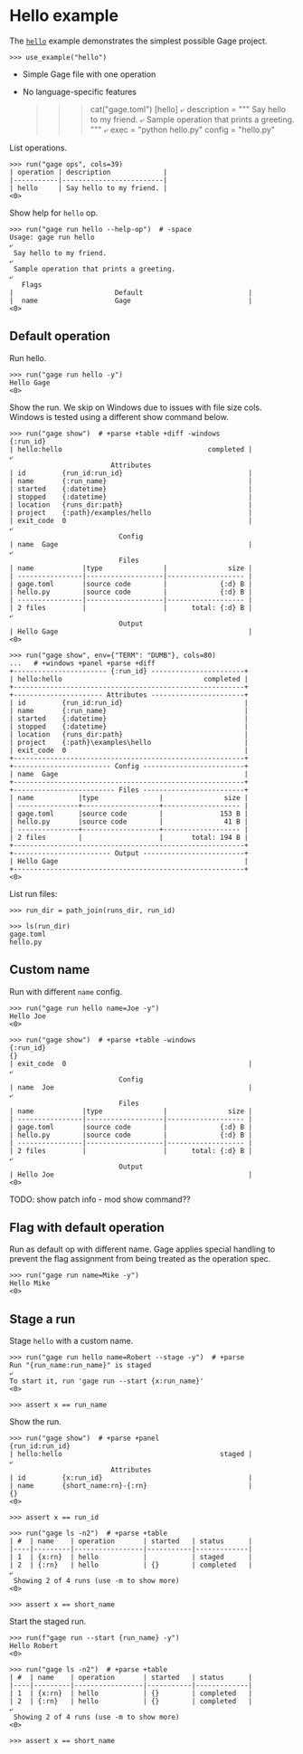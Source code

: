 # Hello example

The [`hello`](../examples/hello) example demonstrates the simplest
possible Gage project.

    >>> use_example("hello")

- Simple Gage file with one operation
- No language-specific features

    >>> cat("gage.toml")
    [hello]
    ⤶
    description = """
    Say hello to my friend.
    ⤶
    Sample operation that prints a greeting.
    """
    ⤶
    exec = "python hello.py"
    config = "hello.py"

List operations.

    >>> run("gage ops", cols=39)
    | operation | description             |
    |-----------|-------------------------|
    | hello     | Say hello to my friend. |
    <0>

Show help for `hello` op.

    >>> run("gage run hello --help-op")  # -space
    Usage: gage run hello
    ⤶
     Say hello to my friend.
    ⤶
     Sample operation that prints a greeting.
    ⤶
       Flags
    |                         Default                          |
    |  name                   Gage                             |
    <0>

## Default operation

Run hello.

    >>> run("gage run hello -y")
    Hello Gage
    <0>

Show the run. We skip on Windows due to issues with file size cols.
Windows is tested using a different show command below.

    >>> run("gage show")  # +parse +table +diff -windows
    {:run_id}
    | hello:hello                                    completed |
    ⤶
                             Attributes
    | id         {run_id:run_id}                               |
    | name       {:run_name}                                   |
    | started    {:datetime}                                   |
    | stopped    {:datetime}                                   |
    | location   {runs_dir:path}                               |
    | project    {:path}/examples/hello                        |
    | exit_code  0                                             |
    ⤶
                               Config
    | name  Gage                                               |
    ⤶
                               Files
    | name            |type               |               size |
    | ----------------|-------------------|------------------- |
    | gage.toml       |source code        |             {:d} B |
    | hello.py        |source code        |             {:d} B |
    | ----------------|-------------------|------------------- |
    | 2 files         |                   |      total: {:d} B |
    ⤶
                               Output
    | Hello Gage                                               |
    <0>

    >>> run("gage show", env={"TERM": "DUMB"}, cols=80)
    ...   # +windows +panel +parse +diff
    +----------------------- {:run_id} -----------------------+
    | hello:hello                                   completed |
    +---------------------------------------------------------+
    +---------------------- Attributes -----------------------+
    | id         {run_id:run_id}                              |
    | name       {:run_name}                                  |
    | started    {:datetime}                                  |
    | stopped    {:datetime}                                  |
    | location   {runs_dir:path}                              |
    | project    {:path}\examples\hello                       |
    | exit_code  0                                            |
    +---------------------------------------------------------+
    +------------------------ Config -------------------------+
    | name  Gage                                              |
    +---------------------------------------------------------+
    +------------------------- Files -------------------------+
    | name           |type               |               size |
    | ---------------+-------------------+------------------- |
    | gage.toml      |source code        |              153 B |
    | hello.py       |source code        |               41 B |
    | ---------------+-------------------+------------------- |
    | 2 files        |                   |       total: 194 B |
    +---------------------------------------------------------+
    +------------------------ Output -------------------------+
    | Hello Gage                                              |
    +---------------------------------------------------------+
    <0>

List run files:

    >>> run_dir = path_join(runs_dir, run_id)

    >>> ls(run_dir)
    gage.toml
    hello.py

## Custom name

Run with different `name` config.

    >>> run("gage run hello name=Joe -y")
    Hello Joe
    <0>

    >>> run("gage show")  # +parse +table -windows
    {:run_id}
    {}
    | exit_code  0                                             |
    ⤶
                               Config
    | name  Joe                                                |
    ⤶
                               Files
    | name            |type               |               size |
    | ----------------|-------------------|------------------- |
    | gage.toml       |source code        |             {:d} B |
    | hello.py        |source code        |             {:d} B |
    | ----------------|-------------------|------------------- |
    | 2 files         |                   |      total: {:d} B |
    ⤶
                               Output
    | Hello Joe                                                |
    <0>

TODO: show patch info - mod show command??

## Flag with default operation

Run as default op with different name. Gage applies special handling to
prevent the flag assignment from being treated as the operation spec.

    >>> run("gage run name=Mike -y")
    Hello Mike
    <0>

## Stage a run

Stage `hello` with a custom name.

    >>> run("gage run hello name=Robert --stage -y")  # +parse
    Run "{run_name:run_name}" is staged
    ⤶
    To start it, run 'gage run --start {x:run_name}'
    <0>

    >>> assert x == run_name

Show the run.

    >>> run("gage show")  # +parse +panel
    {run_id:run_id}
    | hello:hello                                       staged |
    ⤶
                             Attributes
    | id         {x:run_id}                                    |
    | name       {short_name:rn}-{:rn}                         |
    {}
    <0>

    >>> assert x == run_id

    >>> run("gage ls -n2")  # +parse +table
    | #  | name    | operation       | started   | status      |
    |----|---------|-----------------|-----------|-------------|
    | 1  | {x:rn}  | hello           |           | staged      |
    | 2  | {:rn}   | hello           | {}        | completed   |
    ⤶
     Showing 2 of 4 runs (use -m to show more)
    <0>

    >>> assert x == short_name

Start the staged run.

    >>> run(f"gage run --start {run_name} -y")
    Hello Robert
    <0>

    >>> run("gage ls -n2")  # +parse +table
    | #  | name    | operation       | started   | status      |
    |----|---------|-----------------|-----------|-------------|
    | 1  | {x:rn}  | hello           | {}        | completed   |
    | 2  | {:rn}   | hello           | {}        | completed   |
    ⤶
     Showing 2 of 4 runs (use -m to show more)
    <0>

    >>> assert x == short_name
